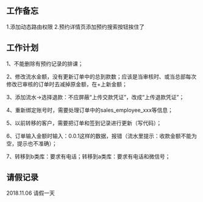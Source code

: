## 工作备忘
1.添加动态路由权限
2.预约详情页添加预约搜索按钮挨住了

## 工作计划
1、不能删除有预约记录的排课；

2、修改流水金额，没有更新订单中的总到款数；应该是当审核时、或当总部每次修改已审核的订单时去减掉原金额，在+上新金额；

3、添加流水->选择退款：不应屏蔽“上传交款凭证”，改成“上传退款凭证”；

4、重新绑定账号时，需要处理订单中的sales_employee_xxx等信息；

5、以前转移的客户，需要把订单和签到记录进行更新（写代码）；

6、订单输入金额时输入：0.0.1这样的数据，报错（流水里提示：收款金额不能为空，提示也不准确）；

7、转移到b类库：要求有电话；转移到a类库：要求有电话和微信号；


## 请假记录
2018.11.06 请假一天